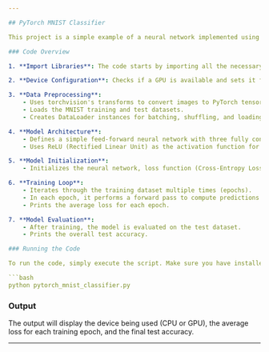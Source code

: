 ```yaml
---

## PyTorch MNIST Classifier

This project is a simple example of a neural network implemented using PyTorch to classify handwritten digits from the MNIST dataset. The code demonstrates the essential steps for building, training, and evaluating a neural network, including data loading, model architecture definition, and the training loop.

### Code Overview

1. **Import Libraries**: The code starts by importing all the necessary libraries such as PyTorch, torchvision, and others.

2. **Device Configuration**: Checks if a GPU is available and sets it for computation; otherwise, it uses a CPU.

3. **Data Preprocessing**: 
    - Uses torchvision's transforms to convert images to PyTorch tensors and normalize them.
    - Loads the MNIST training and test datasets.
    - Creates DataLoader instances for batching, shuffling, and loading data in parallel.

4. **Model Architecture**: 
    - Defines a simple feed-forward neural network with three fully connected layers.
    - Uses ReLU (Rectified Linear Unit) as the activation function for the hidden layers.

5. **Model Initialization**: 
    - Initializes the neural network, loss function (Cross-Entropy Loss), and optimizer (Adam).

6. **Training Loop**: 
    - Iterates through the training dataset multiple times (epochs).
    - In each epoch, it performs a forward pass to compute predictions and loss, followed by a backward pass to update the model parameters.
    - Prints the average loss for each epoch.

7. **Model Evaluation**: 
    - After training, the model is evaluated on the test dataset.
    - Prints the overall test accuracy.

### Running the Code

To run the code, simply execute the script. Make sure you have installed PyTorch and torchvision before running.

```bash
python pytorch_mnist_classifier.py
```

### Output

The output will display the device being used (CPU or GPU), the average loss for each training epoch, and the final test accuracy.

---
```

